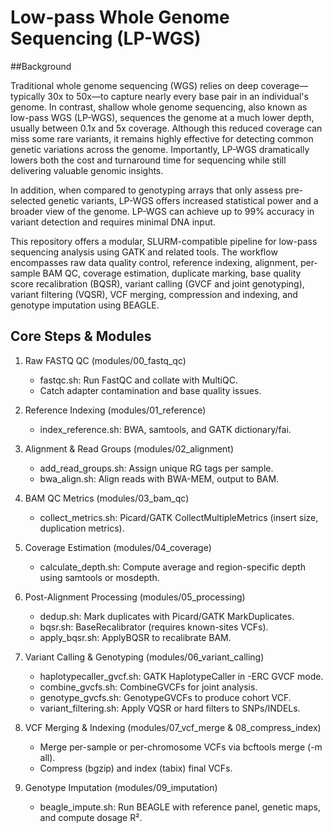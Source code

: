 # Low-pass Whole Genome Sequencing (LP-WGS)

##Background 

Traditional whole genome sequencing (WGS) relies on deep coverage—typically 30x to 50x—to capture nearly every base pair in an individual's genome. In contrast, shallow whole genome sequencing, also known as low-pass WGS (LP-WGS), sequences the genome at a much lower depth, usually between 0.1x and 5x coverage. Although this reduced coverage can miss some rare variants, it remains highly effective for detecting common genetic variations across the genome. Importantly, LP-WGS dramatically lowers both the cost and turnaround time for sequencing while still delivering valuable genomic insights.

In addition, when compared to genotyping arrays that only assess pre-selected genetic variants, LP-WGS offers increased statistical power and a broader view of the genome. LP-WGS can achieve up to 99% accuracy in variant detection and requires minimal DNA input.

This repository offers a modular, SLURM-compatible pipeline for low-pass sequencing analysis using GATK and related tools. The workflow encompasses raw data quality control, reference indexing, alignment, per-sample BAM QC, coverage estimation, duplicate marking, base quality score recalibration (BQSR), variant calling (GVCF and joint genotyping), variant filtering (VQSR), VCF merging, compression and indexing, and genotype imputation using BEAGLE.

## Core Steps & Modules

1. Raw FASTQ QC (modules/00_fastq_qc)

   - fastqc.sh: Run FastQC and collate with MultiQC.
   - Catch adapter contamination and base quality issues.

2. Reference Indexing (modules/01_reference)
   - index_reference.sh: BWA, samtools, and GATK dictionary/fai.

3. Alignment & Read Groups (modules/02_alignment)

   - add_read_groups.sh: Assign unique RG tags per sample.
   - bwa_align.sh: Align reads with BWA-MEM, output to BAM.

4. BAM QC Metrics (modules/03_bam_qc)
   - collect_metrics.sh: Picard/GATK CollectMultipleMetrics (insert size, duplication metrics).

5. Coverage Estimation (modules/04_coverage)
   - calculate_depth.sh: Compute average and region-specific depth using samtools or mosdepth.

6. Post-Alignment Processing (modules/05_processing)
   - dedup.sh: Mark duplicates with Picard/GATK MarkDuplicates.
   - bqsr.sh: BaseRecalibrator (requires known-sites VCFs).
   - apply_bqsr.sh: ApplyBQSR to recalibrate BAM.

7. Variant Calling & Genotyping (modules/06_variant_calling)

   - haplotypecaller_gvcf.sh: GATK HaplotypeCaller in -ERC GVCF mode.
   - combine_gvcfs.sh: CombineGVCFs for joint analysis.
   - genotype_gvcfs.sh: GenotypeGVCFs to produce cohort VCF.
   - variant_filtering.sh: Apply VQSR or hard filters to SNPs/INDELs.

8. VCF Merging & Indexing (modules/07_vcf_merge & 08_compress_index)
   - Merge per-sample or per-chromosome VCFs via bcftools merge (-m all).
   - Compress (bgzip) and index (tabix) final VCFs.

9. Genotype Imputation (modules/09_imputation)
   - beagle_impute.sh: Run BEAGLE with reference panel, genetic maps, and compute dosage R².
